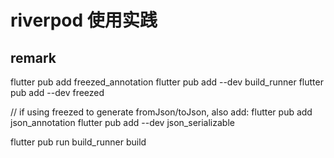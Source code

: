 # riverpod 使用实践


## remark

flutter pub add freezed_annotation
flutter pub add --dev build_runner
flutter pub add --dev freezed

// if using freezed to generate fromJson/toJson, also add:
flutter pub add json_annotation
flutter pub add --dev json_serializable

flutter pub run build_runner build